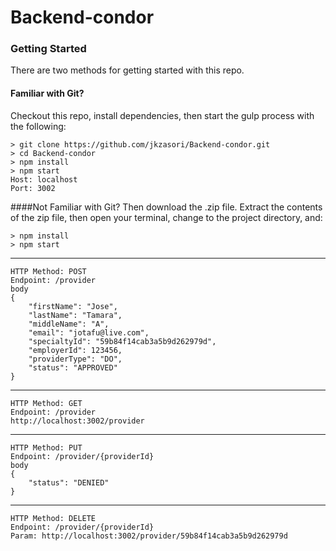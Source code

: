 # Backend-condor
### Getting Started

There are two methods for getting started with this repo.

#### Familiar with Git?
Checkout this repo, install dependencies, then start the gulp process with the following:

```
> git clone https://github.com/jkzasori/Backend-condor.git
> cd Backend-condor
> npm install
> npm start
Host: localhost
Port: 3002
```

####Not Familiar with Git?
Then download the .zip file. Extract the contents of the zip file, then open your terminal, change to the project directory, and:
```
> npm install
> npm start
```
______________________________________________

```
HTTP Method: POST
Endpoint: /provider
body
{
	"firstName": "Jose",
	"lastName": "Tamara",
	"middleName": "A",
	"email": "jotafu@live.com",
	"specialtyId": "59b84f14cab3a5b9d262979d",
	"employerId": 123456,
	"providerType": "DO",
	"status": "APPROVED"
}
```
_______________________________________________
```
HTTP Method: GET
Endpoint: /provider
http://localhost:3002/provider
```
_____________________________________________
```
HTTP Method: PUT
Endpoint: /provider/{providerId}
body 
{
	"status": "DENIED"
}
```
________________________________________________
```
HTTP Method: DELETE
Endpoint: /provider/{providerId}
Param: http://localhost:3002/provider/59b84f14cab3a5b9d262979d
```


